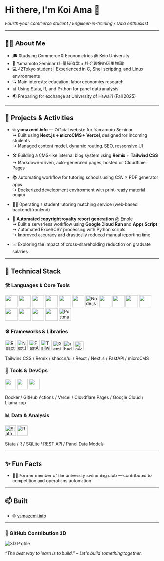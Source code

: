 # Hi there, I'm Koi Ama 👋  
*Fourth-year commerce student / Engineer-in-training / Data enthusiast*

---

## 👨‍🎓 About Me

- 🎓 Studying Commerce & Econometrics @ Keio University  
- 🧪 Yamamoto Seminar (計量経済学 × 社会現象の因果推論)
- 💻 42Tokyo student | Experienced in C, Shell scripting, and Linux environments
- 🔍 Main interests: education, labor economics research
- 📊 Using Stata, R, and Python for panel data analysis
- 🌏 Preparing for exchange at University of Hawaiʻi (Fall 2025)

---

## 🚀 Projects & Activities

- 🌐 **yamazemi.info** — Official website for Yamamoto Seminar  
  ↳ Built using **Next.js + microCMS + Vercel**, designed for incoming students  
  ↳ Managed content model, dynamic routing, SEO, responsive UI

- 🛠 Building a CMS-like internal blog system using **Remix** + **Tailwind CSS**  
  ↳ Markdown-driven, auto-generated pages, hosted on Cloudflare Pages  

- 📚 Automating workflow for tutoring schools using CSV × PDF generator apps  
  ↳ Dockerized development environment with print-ready material output

- 👨‍🏫 Operating a student tutoring matching service (web-based backend/frontend)

-   🧾 **Automated copyright royalty report generation** @ Emole  
  ↳ Built a serverless workflow using **Google Cloud Run** and **Apps Script**  
  ↳ Automated Excel/CSV processing with Python scripts  
  ↳ Improved accuracy and drastically reduced manual reporting time

- 📈 Exploring the impact of cross-shareholding reduction on graduate salaries

---

## 📘 Technical Stack

### 🛠 Languages & Core Tools
<p align="left">
  <img src="https://cdn.jsdelivr.net/gh/devicons/devicon/icons/c/c-original.svg" width="40"/>
  <img src="https://cdn.jsdelivr.net/gh/devicons/devicon/icons/python/python-original.svg" width="40"/>
  <img src="https://cdn.jsdelivr.net/gh/devicons/devicon/icons/javascript/javascript-original.svg" width="40"/>
  <img src="https://cdn.jsdelivr.net/gh/devicons/devicon/icons/typescript/typescript-original.svg" width="40"/>
  <img src="https://cdn.jsdelivr.net/gh/devicons/devicon/icons/html5/html5-original.svg" width="40"/>
  <img src="https://cdn.jsdelivr.net/gh/devicons/devicon/icons/css3/css3-original.svg" width="40"/>
  <img src="https://img.icons8.com/color/48/000000/nodejs.png" width="40" title="Node.js"/>
  <img src="https://cdn.jsdelivr.net/gh/devicons/devicon/icons/mysql/mysql-original.svg" width="40"/>
  <img src="https://cdn.jsdelivr.net/gh/devicons/devicon/icons/mariadb/mariadb-original.svg" width="40"/>
  <img src="https://cdn.jsdelivr.net/gh/devicons/devicon/icons/git/git-original.svg" width="40"/>
  <img src="https://cdn.jsdelivr.net/gh/devicons/devicon/icons/googlecloud/googlecloud-original.svg" width="40"/>
  <img src="https://cdn.jsdelivr.net/gh/devicons/devicon/icons/docker/docker-original.svg" width="40"/>
  <img src="https://cdn.jsdelivr.net/gh/devicons/devicon/icons/postgresql/postgresql-original.svg" width="40"/>
  <img src="https://cdn.jsdelivr.net/gh/devicons/devicon/icons/bash/bash-original.svg" width="40"/>
  <img src="https://cdn.jsdelivr.net/gh/devicons/devicon/icons/linux/linux-original.svg" width="40"/>
  <img src="https://cdn.worldvectorlogo.com/logos/postman.svg" width="40" title="Postman"/>
</p>


### ⚙️ Frameworks & Libraries
<p align="left">
  <img src="https://cdn.jsdelivr.net/gh/devicons/devicon/icons/react/react-original.svg" width="35" title="React" />
  <img src="https://cdn.jsdelivr.net/gh/devicons/devicon/icons/nextjs/nextjs-original.svg" width="35" title="Next.js" />
  <img src="https://cdn.jsdelivr.net/gh/devicons/devicon/icons/fastapi/fastapi-original.svg" width="35" title="FastAPI" />
  <img src="https://tailwindcss.com/favicon.ico" width="35" title="Tailwind CSS" />
  <img src="https://remix.run/favicon-32.png" width="32" title="Remix" />
  <img src="https://ui.shadcn.com/favicon.ico" width="32" title="shadcn/ui" />
  <img src="https://microcms.io/favicon.svg" width="30" title="microCMS" />
</p>
<p>
Tailwind CSS / Remix / shadcn/ui / React / Next.js / FastAPI / microCMS
</p>


### 🔧 Tools & DevOps
<p align="left">
  <img src="https://cdn.jsdelivr.net/gh/devicons/devicon/icons/docker/docker-original.svg" width="35" />
  <img src="https://cdn.jsdelivr.net/gh/devicons/devicon/icons/github/github-original.svg" width="35" />
  <img src="https://cdn.jsdelivr.net/gh/devicons/devicon/icons/googlecloud/googlecloud-original.svg" width="35" />
</p>
<p>
Docker / GitHub Actions / Vercel / Cloudflare Pages / Google Cloud / Llama.cpp
</p>


### 📊 Data & Analysis
<p align="left">
  <img src="https://www.stata.com/favicon.ico" width="35" title="Stata" />
  <img src="https://www.r-project.org/favicon-32x32.png" width="35" title="R" />
</p>
<p>
Stata / R / SQLite / REST API / Panel Data Models
</p>

---

## ✨ Fun Facts

- 🏊‍♂️ Former member of the university swimming club — contributed to competition and operations automation

---

## 📫 Built

- 🌐 [yamazemi.info](https://yamazemi.info)

---
### 🧱 GitHub Contribution 3D
![3D Profile](./profile-3d-contrib/profile-green-animate.svg)

*“The best way to learn is to build.” – Let's build something together.*
